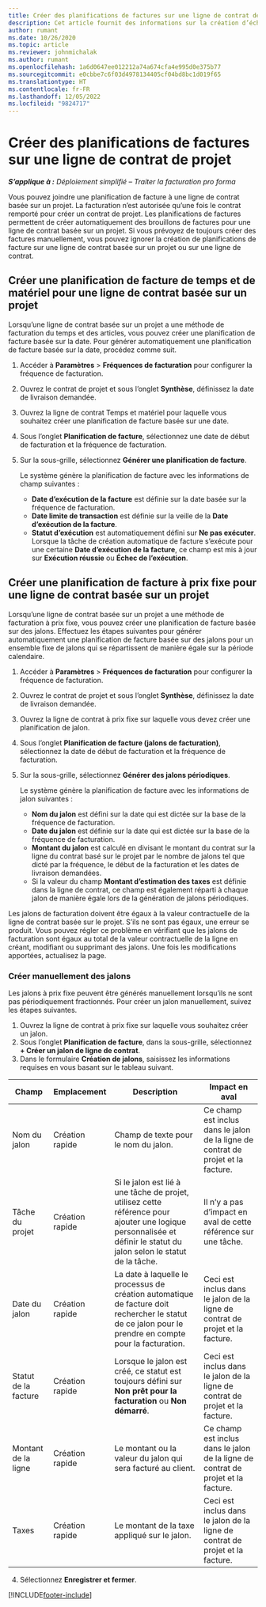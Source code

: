 ```yaml
---
title: Créer des planifications de factures sur une ligne de contrat de projet
description: Cet article fournit des informations sur la création d’échéanciers de factures et de jalons.
author: rumant
ms.date: 10/26/2020
ms.topic: article
ms.reviewer: johnmichalak
ms.author: rumant
ms.openlocfilehash: 1a6d0647ee012212a74a674cfa4e995d0e375b77
ms.sourcegitcommit: e0cbbe7c6f03d4978134405cf04bd8bc1d019f65
ms.translationtype: HT
ms.contentlocale: fr-FR
ms.lasthandoff: 12/05/2022
ms.locfileid: "9824717"
---
```

# <a name="create-invoice-schedules-on-a-project-contract-line"></a>Créer des planifications de factures sur une ligne de contrat de projet

_**S’applique à :** Déploiement simplifié – Traiter la facturation pro forma_

Vous pouvez joindre une planification de facture à une ligne de contrat basée sur un projet. La facturation n’est autorisée qu’une fois le contrat remporté pour créer un contrat de projet. Les planifications de factures permettent de créer automatiquement des brouillons de factures pour une ligne de contrat basée sur un projet. Si vous prévoyez de toujours créer des factures manuellement, vous pouvez ignorer la création de planifications de facture sur une ligne de contrat basée sur un projet ou sur une ligne de contrat.

## <a name="create-a-time-and-material-invoice-schedule-for-a-project-based-contract-line"></a>Créer une planification de facture de temps et de matériel pour une ligne de contrat basée sur un projet

Lorsqu’une ligne de contrat basée sur un projet a une méthode de facturation du temps et des articles, vous pouvez créer une planification de facture basée sur la date. Pour générer automatiquement une planification de facture basée sur la date, procédez comme suit.

1. Accéder à **Paramètres** > **Fréquences de facturation** pour configurer la fréquence de facturation.
2. Ouvrez le contrat de projet et sous l’onglet **Synthèse**, définissez la date de livraison demandée.
3. Ouvrez la ligne de contrat Temps et matériel pour laquelle vous souhaitez créer une planification de facture basée sur une date. 
4. Sous l’onglet **Planification de facture**, sélectionnez une date de début de facturation et la fréquence de facturation. 
5. Sur la sous-grille, sélectionnez **Générer une planification de facture**.

    Le système génère la planification de facture avec les informations de champ suivantes :

    - **Date d’exécution de la facture** est définie sur la date basée sur la fréquence de facturation.
    - **Date limite de transaction** est définie sur la veille de la **Date d’exécution de la facture**.
    - **Statut d’exécution** est automatiquement défini sur **Ne pas exécuter**. Lorsque la tâche de création automatique de facture s’exécute pour une certaine **Date d’exécution de la facture**, ce champ est mis à jour sur **Exécution réussie** ou **Échec de l’exécution**.

## <a name="create-a-fixed-price-invoice-schedule-for-a-project-based-contract-line"></a>Créer une planification de facture à prix fixe pour une ligne de contrat basée sur un projet

Lorsqu’une ligne de contrat basée sur un projet a une méthode de facturation à prix fixe, vous pouvez créer une planification de facture basée sur des jalons. Effectuez les étapes suivantes pour générer automatiquement une planification de facture basée sur des jalons pour un ensemble fixe de jalons qui se répartissent de manière égale sur la période calendaire.

1. Accéder à **Paramètres** > **Fréquences de facturation** pour configurer la fréquence de facturation.
2. Ouvrez le contrat de projet et sous l’onglet **Synthèse**, définissez la date de livraison demandée.
3. Ouvrez la ligne de contrat à prix fixe sur laquelle vous devez créer une planification de jalon. 
4. Sous l’onglet **Planification de facture (jalons de facturation)**, sélectionnez la date de début de facturation et la fréquence de facturation. 
5. Sur la sous-grille, sélectionnez **Générer des jalons périodiques**.

    Le système génère la planification de facture avec les informations de jalon suivantes :

    - **Nom du jalon** est défini sur la date qui est dictée sur la base de la fréquence de facturation.
    - **Date du jalon** est définie sur la date qui est dictée sur la base de la fréquence de facturation.
    - **Montant du jalon** est calculé en divisant le montant du contrat sur la ligne du contrat basé sur le projet par le nombre de jalons tel que dicté par la fréquence, le début de la facturation et les dates de livraison demandées.
    - Si la valeur du champ **Montant d’estimation des taxes** est définie dans la ligne de contrat, ce champ est également réparti à chaque jalon de manière égale lors de la génération de jalons périodiques.

Les jalons de facturation doivent être égaux à la valeur contractuelle de la ligne de contrat basée sur le projet. S’ils ne sont pas égaux, une erreur se produit. Vous pouvez régler ce problème en vérifiant que les jalons de facturation sont égaux au total de la valeur contractuelle de la ligne en créant, modifiant ou supprimant des jalons. Une fois les modifications apportées, actualisez la page.

### <a name="manually-create-milestones"></a>Créer manuellement des jalons

Les jalons à prix fixe peuvent être générés manuellement lorsqu’ils ne sont pas périodiquement fractionnés. Pour créer un jalon manuellement, suivez les étapes suivantes.

1. Ouvrez la ligne de contrat à prix fixe sur laquelle vous souhaitez créer un jalon. 
2. Sous l’onglet **Planification de facture**, dans la sous-grille, sélectionnez **+ Créer un jalon de ligne de contrat**.
3. Dans le formulaire **Création de jalons**, saisissez les informations requises en vous basant sur le tableau suivant. 

| Champ | Emplacement | Description | Impact en aval |
| --- | --- | --- | --- |
| Nom du jalon | Création rapide | Champ de texte pour le nom du jalon. | Ce champ est inclus dans le jalon de la ligne de contrat de projet et la facture. |
| Tâche du projet | Création rapide | Si le jalon est lié à une tâche de projet, utilisez cette référence pour ajouter une logique personnalisée et définir le statut du jalon selon le statut de la tâche. | Il n’y a pas d’impact en aval de cette référence sur une tâche. |
| Date du jalon | Création rapide | La date à laquelle le processus de création automatique de facture doit rechercher le statut de ce jalon pour le prendre en compte pour la facturation. | Ceci est inclus dans le jalon de la ligne de contrat de projet et la facture. |
| Statut de la facture | Création rapide | Lorsque le jalon est créé, ce statut est toujours défini sur **Non prêt pour la facturation** ou **Non démarré**. | Ceci est inclus dans le jalon de la ligne de contrat de projet et la facture. |
| Montant de la ligne | Création rapide | Le montant ou la valeur du jalon qui sera facturé au client. | Ce champ est inclus dans le jalon de la ligne de contrat de projet et la facture. |
| Taxes | Création rapide | Le montant de la taxe appliqué sur le jalon. | Ceci est inclus dans le jalon de la ligne de contrat de projet et la facture. |

4. Sélectionnez **Enregistrer et fermer**.


[!INCLUDE[footer-include](../../includes/footer-banner.md)]

